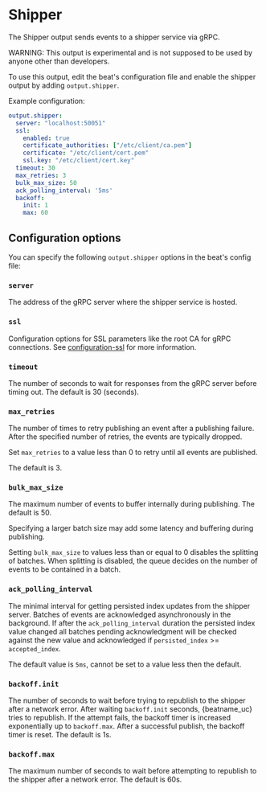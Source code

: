 # Shipper

The Shipper output sends events to a shipper service via gRPC.

WARNING: This output is experimental and is not supposed to be used by anyone other than developers.

To use this output, edit the beat's configuration file and enable the shipper output by adding `output.shipper`.

Example configuration:

```yaml
output.shipper:
  server: "localhost:50051"
  ssl:
    enabled: true
    certificate_authorities: ["/etc/client/ca.pem"]
    certificate: "/etc/client/cert.pem"
    ssl.key: "/etc/client/cert.key"
  timeout: 30
  max_retries: 3
  bulk_max_size: 50
  ack_polling_interval: '5ms'
  backoff:
    init: 1
    max: 60
```

## Configuration options

You can specify the following `output.shipper` options in the beat's config file:

### `server`

The address of the gRPC server where the shipper service is hosted.

### `ssl`

Configuration options for SSL parameters like the root CA for gRPC connections.
See [configuration-ssl](https://www.elastic.co/guide/en/beats/filebeat/current/configuration-ssl.html) for more information.

### `timeout`

The number of seconds to wait for responses from the gRPC server before timing
out. The default is 30 (seconds).

### `max_retries`

The number of times to retry publishing an event after a publishing failure.
After the specified number of retries, the events are typically dropped.

Set `max_retries` to a value less than 0 to retry until all events are published.

The default is 3.

### `bulk_max_size`

The maximum number of events to buffer internally during publishing. The default is 50.

Specifying a larger batch size may add some latency and buffering during publishing.

Setting `bulk_max_size` to values less than or equal to 0 disables the
splitting of batches. When splitting is disabled, the queue decides on the
number of events to be contained in a batch.

### `ack_polling_interval`

The minimal interval for getting persisted index updates from the shipper server. Batches of events are acknowledged asynchronously in the background. If after the `ack_polling_interval` duration the persisted index value changed all batches pending acknowledgment will be checked against the new value and acknowledged if `persisted_index` >= `accepted_index`.

The default value is `5ms`, cannot be set to a value less then the default.

### `backoff.init`

The number of seconds to wait before trying to republish to the shipper
after a network error. After waiting `backoff.init` seconds, {beatname_uc}
tries to republish. If the attempt fails, the backoff timer is increased
exponentially up to `backoff.max`. After a successful publish, the backoff
timer is reset. The default is 1s.

### `backoff.max`

The maximum number of seconds to wait before attempting to republish to
the shipper after a network error. The default is 60s.
